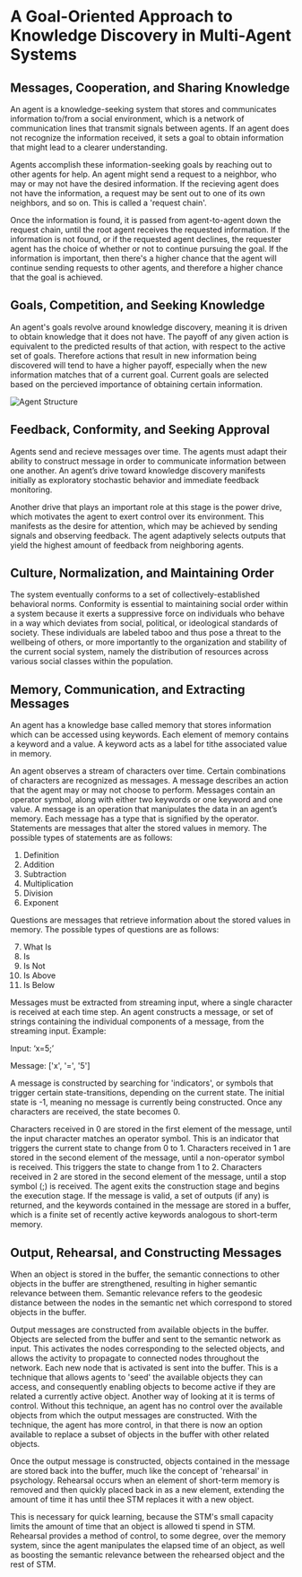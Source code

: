 # A Goal-Oriented Approach to Knowledge Discovery in Multi-Agent Systems

## Messages, Cooperation, and Sharing Knowledge

An agent is a knowledge-seeking system that stores and communicates information to/from a social environment, which is a network of communication lines that transmit signals between agents. If an agent does not recognize the information received, it sets a goal to obtain information that might lead to a clearer understanding.

Agents accomplish these information-seeking goals by reaching out to other agents for help. An agent might send a request to a neighbor, who may or may not have the desired information. If the recieving agent does not have the information, a request may be sent out to one of its own neighbors, and so on. This is called a 'request chain'.

Once the information is found, it is passed from agent-to-agent down the request chain, until the root agent receives the requested information. If the information is not found, or if the requested agent declines, the requester agent has the choice of whether or not to continue pursuing the goal. If the information is important, then there's a higher chance that the agent will continue sending requests to other agents, and therefore a higher chance that the goal is achieved.

## Goals, Competition, and Seeking Knowledge

An agent's goals revolve around knowledge discovery, meaning it is driven to obtain knowledge that it does not have. The payoff of any given action is equivalent to the predicted results of that action, with respect to the active set of goals. Therefore actions that result in new information being discovered will tend to have a higher payoff, especially when the new information matches that of a current goal. Current goals are selected based on the percieved importance of obtaining certain information.  

![Agent Structure](https://github.com/CarsonScott/Knowledge-Discovery-Agents/blob/master/newimage.png)

## Feedback, Conformity, and Seeking Approval

Agents send and recieve messages over time. The agents must adapt their ability to construct message in order to communicate information between one another. An agent’s drive toward knowledge discovery manifests initially as exploratory stochastic behavior and immediate feedback monitoring. 

Another drive that plays an important role at this stage is the power drive, which motivates the agent to exert control over its environment. This manifests as the desire for attention, which may be achieved by sending signals and observing feedback. The agent adaptively selects outputs that yield the highest amount of feedback from neighboring agents.

## Culture, Normalization, and Maintaining Order 

The system eventually conforms to a set of collectively-established behavioral norms. Conformity is essential to maintaining social order within a system because it exerts a suppressive force on individuals who behave in a way which deviates from social, political, or ideological standards of society. These individuals are labeled taboo and thus pose a threat to the wellbeing of others, or more importantly to the organization and stability of the current social system, namely the distribution of resources across various social classes within the population.

## Memory, Communication, and Extracting Messages

An agent has a knowledge base called memory that stores information which can be accessed using keywords. Each element of memory contains a keyword and a value. A keyword acts as a label for tithe associated value in memory. 

An agent observes a stream of characters over time. Certain combinations of characters are recognized as messages. A message describes an action that the agent may or may not choose to perform. Messages contain an operator symbol, along with either two keywords or one keyword and one value. A message is an operation that manipulates the data in an agent’s memory. Each message has a type that is signified by the operator. Statements are messages that alter the stored values in memory. The possible types of statements are as follows:

1)	Definition
2)	Addition
3)	Subtraction
4)	Multiplication
5)	Division
6)	Exponent 

Questions are messages that retrieve information about the stored values in memory. The possible types of questions are as follows:

7)	What Is
8)	Is
9)	Is Not
10)	Is Above
11)	Is Below

Messages must be extracted from streaming input, where a single character is received at each time step. An agent constructs a message, or set of strings containing the individual components of a message, from the streaming input. Example:

Input:	      ‘x=5;’

Message:    ['x', '=', '5']

A message is constructed by searching for 'indicators', or symbols that trigger certain state-transitions, depending on the current state. The initial state is -1, meaning no message is currently being constructed. Once any characters are received, the state becomes 0. 

Characters received in 0 are stored in the first element of the message, until the input character matches an operator symbol. This is an indicator that triggers the current state to change from 0 to 1.  Characters received in 1 are stored in the second element of the message, until a non-operator symbol is received. This triggers the state to change from 1 to 2. Characters received in 2 are stored in the second element of the message, until a stop symbol (;) is received. The agent exits the construction stage and begins the execution stage. If the message is valid, a set of outputs (if any) is returned, and the keywords contained in the message are stored in a buffer, which is a finite set of recently active keywords analogous to short-term memory.

## Output, Rehearsal, and Constructing Messages

When an object is stored in the buffer, the semantic connections to other objects in the buffer are strengthened, resulting in higher semantic relevance between them. Semantic relevance refers to the geodesic distance between the nodes in the semantic net which correspond to stored objects in the buffer.

Output messages are constructed from available objects in the buffer. Objects are selected from the buffer and sent to the semantic network as input. This activates the nodes corresponding to the selected objects, and allows the activity to propagate to connected nodes throughout the network. Each new node that is activated is sent into the buffer. This is a technique that allows agents to 'seed' the available objects they can access, and consequently enabling objects to become active if they are related a currently active object. Another way of looking at it is terms of control. Without this technique, an agent has no control over the available objects from which the output messages are constructed. With the technique, the agent has more control, in that there is now an option available to replace a subset of objects in the buffer with other related objects.

Once the output message is constructed, objects contained in the message are stored back into the buffer, much like the concept of 'rehearsal' in psychology. Rehearsal occurs when an element of short-term memory is removed and then quickly placed back in as a new element, extending the amount of time it has until thee STM replaces it with a new object.

This is necessary for quick learning, because the STM's small capacity limits the amount of time that an object is allowed ti spend in STM.  Rehearsal provides a method of control, to some degree, over the memory system, since the agent manipulates the elapsed time of an object, as well as boosting the semantic relevance between the rehearsed object and the rest of STM.
